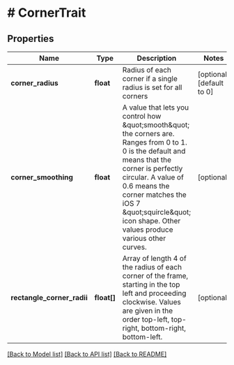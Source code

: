 # # CornerTrait

## Properties

Name | Type | Description | Notes
------------ | ------------- | ------------- | -------------
**corner_radius** | **float** | Radius of each corner if a single radius is set for all corners | [optional] [default to 0]
**corner_smoothing** | **float** | A value that lets you control how \&quot;smooth\&quot; the corners are. Ranges from 0 to 1. 0 is the default and means that the corner is perfectly circular. A value of 0.6 means the corner matches the iOS 7 \&quot;squircle\&quot; icon shape. Other values produce various other curves. | [optional]
**rectangle_corner_radii** | **float[]** | Array of length 4 of the radius of each corner of the frame, starting in the top left and proceeding clockwise.  Values are given in the order top-left, top-right, bottom-right, bottom-left. | [optional]

[[Back to Model list]](../../README.md#models) [[Back to API list]](../../README.md#endpoints) [[Back to README]](../../README.md)

